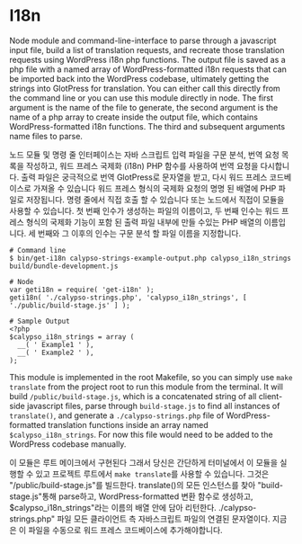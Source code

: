 I18n
=========

Node module and command-line-interface to parse through a javascript input file, build a list of translation requests, and recreate those translation requests using WordPress i18n php functions. The output file is saved as a php file with a named array of WordPress-formatted i18n requests that can be imported back into the WordPress codebase, ultimately getting the strings into GlotPress for translation. You can either call this directly from the command line or you can use this module directly in node. The first argument is the name of the file to generate, the second argument is the name of a php array to create inside the output file, which contains WordPress-formatted i18n functions.  The third and subsequent arguments name files to parse.

노드 모듈 및 명령 줄 인터페이스는 자바 스크립트 입력 파일을 구문 분석, 번역 요청 목록을 작성하고, 워드 프레스 국제화 (i18n) PHP 함수를 사용하여 번역 요청을 다시합니다.
출력 파일은 궁극적으로 번역 GlotPress로 문자열을 받고, 다시 워드 프레스 코드베이스로 가져올 수 있습니다 워드 프레스 형식의 국제화 요청의 명명 된 배열에 PHP 파일로 저장됩니다.
명령 줄에서 직접 호출 할 수 있습니다 또는 노드에서 직접이 모듈을 사용할 수 있습니다.
첫 번째 인수가 생성하는 파일의 이름이고, 두 번째 인수는 워드 프레스 형식의 국제화 기능이 포함 된 출력 파일 내부에 만들 수있는 PHP 배열의 이름입니다.
세 번째와 그 이후의 인수는 구문 분석 할 파일 이름을 지정합니다.


```
# Command line
$ bin/get-i18n calypso-strings-example-output.php calypso_i18n_strings build/bundle-development.js

# Node
var geti18n = require( 'get-i18n' );
geti18n( './calypso-strings.php', 'calypso_i18n_strings', [ './public/build-stage.js' ] );

# Sample Output
<?php
$calypso_i18n_strings = array (
  __( ' Example1 ' ),
  __( ' Example2 ' ),
);
```

This module is implemented in the root Makefile, so you can simply use `make translate` from the project root to run this module from the terminal. It will build `/public/build-stage.js`, which is a concatenated string of all client-side javascript files, parse through `build-stage.js` to find all instances of `translate()`, and generate a `./calypso-strings.php` file of WordPress-formatted translation functions inside an array named `$calypso_i18n_strings`. For now this file would need to be added to the WordPress codebase manually.

이 모듈은 루트 메이크에서 구현된다
그래서 당신은 간단하게 터미널에서 이 모듈을 실행할 수 있고 프로젝트 루트에서 `make translate`를 사용할 수 있습니다.
그것은 "/public/build-stage.js"를 빌드한다. translate()의 모든 인스턴스를 찾아 "build-stage.js"통해 parse하고, WordPress-formatted 변환 함수로 생성하고, $calypso_i18n_strings"라는 이름의 배열 안에 담아 리턴한다. ./calypso-strings.php" 파일 모든 클라이언트 측 자바스크립트 파일의 연결된 문자열이다.
지금은 이 파일을 수동으로 워드 프레스 코드베이스에 추가해야합니다.

